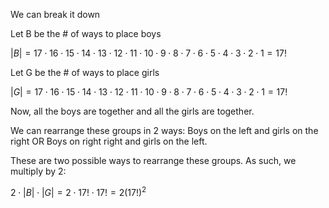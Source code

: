 We can break it down

Let B be the \# of ways to place boys

$|B| = 17 \cdot 16 \cdot 15 \cdot 14 \cdot 13 \cdot 12 \cdot 11 \cdot 10 \cdot 9 \cdot 8 \cdot 7 \cdot 6 \cdot 5 \cdot 4 \cdot 3 \cdot 2 \cdot 1 = 17!$

Let G be the \# of ways to place girls 

$|G| = 17 \cdot 16 \cdot 15 \cdot 14 \cdot 13 \cdot 12 \cdot 11 \cdot 10 \cdot 9 \cdot 8 \cdot 7 \cdot 6 \cdot 5 \cdot 4 \cdot 3 \cdot 2 \cdot 1 = 17!$

Now, all the boys are together and all the girls are together. 

We can rearrange these groups in 2 ways: Boys on the left and girls on the right OR Boys on right right and girls on the left. 

These are two possible ways to rearrange these groups. As such, we multiply by 2:

$2 \cdot |B| \cdot |G| = 2 \cdot 17! \cdot 17! = 2{(17!)}^2$